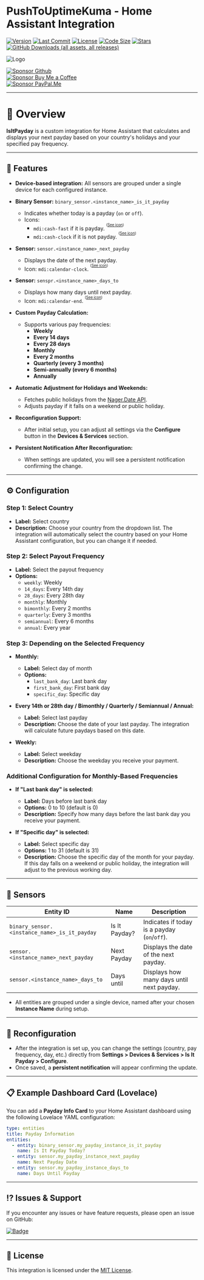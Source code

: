 # PushToUptimeKuma - Home Assistant Integration

[![Version](https://img.shields.io/github/v/release/UnoSite/PushToUptimeKuma?label=version&style=for-the-badge&labelColor=333333&color=cad401)](https://github.com/UnoSite/PushToUptimeKuma/releases/latest)
[![Last Commit](https://img.shields.io/github/last-commit/UnoSite/PushToUptimeKuma?style=for-the-badge&labelColor=333333&color=cad401)](https://github.com/UnoSite/PushToUptimeKuma/commits/main/)
[![License](https://img.shields.io/github/license/UnoSite/PushToUptimeKuma?style=for-the-badge&labelColor=333333&color=cad401)](https://github.com/UnoSite/PushToUptimeKuma/blob/main/LICENSE.md)
[![Code Size](https://img.shields.io/github/languages/code-size/UnoSite/PushToUptimeKuma?style=for-the-badge&labelColor=333333&color=cad401)](#)
[![Stars](https://img.shields.io/github/stars/UnoSite/PushToUptimeKuma?style=for-the-badge&labelColor=333333&color=cad401)](#)
[![GitHub Downloads (all assets, all releases)](https://img.shields.io/github/downloads/UnoSite/PushToUptimeKuma/total?style=for-the-badge&labelColor=333333&color=cad401)](#)

![Logo](https://github.com/UnoSite/PushToUptimeKuma/blob/main/logo.png)

[![Sponsor Github](https://img.shields.io/badge/Sponsor-Github-000?style=for-the-badge&logo=githubsponsors&labelColor=333333&color=cad401&logoColor=EA4AAA)](https://github.com/sponsors/UnoSite)\
[![Sponsor Buy Me a Coffee](https://img.shields.io/badge/Sponsor-Buy%20me%20a%20coffee-000?style=for-the-badge&logo=buymeacoffee&labelColor=333333&color=cad401&logoColor=FFDD00)](https://buymeacoffee.com/UnoSite)\
[![Sponsor PayPal.Me](https://img.shields.io/badge/Sponsor-paypal.me-000?style=for-the-badge&logo=paypal&labelColor=333333&color=cad401&logoColor=002991)](https://paypal.me/UnoSite)

---

# 📌 Overview

**IsItPayday** is a custom integration for Home Assistant that calculates and displays your next payday based on your country's holidays and your specified pay frequency.

---

## 🚀 Features

- **Device-based integration:** All sensors are grouped under a single device for each configured instance.
- **Binary Sensor:** `binary_sensor.<instance_name>_is_it_payday`
  - Indicates whether today is a payday (`on` or `off`).
  - Icons:
    - `mdi:cash-fast` if it is payday. <sup><sup>([See icon](https://pictogrammers.com/library/mdi/icon/cash-fast/))</sup></sup>
    - `mdi:cash-clock` if it is not payday. <sup><sup>([See icon](https://pictogrammers.com/library/mdi/icon/cash-clock/))</sup></sup>

- **Sensor:** `sensor.<instance_name>_next_payday`
  - Displays the date of the next payday.
  - Icon: `mdi:calendar-clock`. <sup><sup>([See icon](https://pictogrammers.com/library/mdi/icon/calendar-clock/))</sup></sup>

- **Sensor:** `senspr.<instance_name>_days_to`
  - Displays how many days until next payday.
  - Icon: `mdi:calendar-end`. <sup><sup>([See icon](https://pictogrammers.com/library/mdi/icon/calendar-end/))</sup></sup>

- **Custom Payday Calculation:**
  - Supports various pay frequencies:
    - **Weekly**
    - **Every 14 days**
    - **Every 28 days**
    - **Monthly**
    - **Every 2 months**
    - **Quarterly (every 3 months)**
    - **Semi-annually (every 6 months)**
    - **Annually**

- **Automatic Adjustment for Holidays and Weekends:**
  - Fetches public holidays from the [Nager.Date API](https://date.nager.at).
  - Adjusts payday if it falls on a weekend or public holiday.

- **Reconfiguration Support:**
  - After initial setup, you can adjust all settings via the **Configure** button in the **Devices & Services** section.

- **Persistent Notification After Reconfiguration:**
  - When settings are updated, you will see a persistent notification confirming the change.

---

## ⚙️ Configuration

### Step 1: Select Country

- **Label:** Select country
- **Description:** Choose your country from the dropdown list. The integration will automatically select the country based on your Home Assistant configuration, but you can change it if needed.

### Step 2: Select Payout Frequency

- **Label:** Select the payout frequency
- **Options:**
  - `weekly`: Weekly
  - `14_days`: Every 14th day
  - `28_days`: Every 28th day
  - `monthly`: Monthly
  - `bimonthly`: Every 2 months
  - `quarterly`: Every 3 months
  - `semiannual`: Every 6 months
  - `annual`: Every year

### Step 3: Depending on the Selected Frequency

- **Monthly:**
  - **Label:** Select day of month
  - **Options:**
    - `last_bank_day`: Last bank day
    - `first_bank_day`: First bank day
    - `specific_day`: Specific day

- **Every 14th or 28th day / Bimonthly / Quarterly / Semiannual / Annual:**
  - **Label:** Select last payday
  - **Description:** Choose the date of your last payday. The integration will calculate future paydays based on this date.

- **Weekly:**
  - **Label:** Select weekday
  - **Description:** Choose the weekday you receive your payment.

### Additional Configuration for Monthly-Based Frequencies

- **If "Last bank day" is selected:**
  - **Label:** Days before last bank day
  - **Options:** 0 to 10 (default is 0)
  - **Description:** Specify how many days before the last bank day you receive your payment.

- **If "Specific day" is selected:**
  - **Label:** Select specific day
  - **Options:** 1 to 31 (default is 31)
  - **Description:** Choose the specific day of the month for your payday. If this day falls on a weekend or public holiday, the integration will adjust to the previous working day.

---

## 📡 Sensors

| Entity ID                                    | Name                 | Description                                  |
|----------------------------------------------|----------------------|----------------------------------------------|
| `binary_sensor.<instance_name>_is_it_payday` | Is It Payday?        | Indicates if today is a payday (`on`/`off`). |
| `sensor.<instance_name>_next_payday`         | Next Payday          | Displays the date of the next payday.        |
| `sensor.<instance_name>_days_to`             | Days until           | Displays how many days until next payday.    |

- All entities are grouped under a single device, named after your chosen **Instance Name** during setup.

---

## 🔧 Reconfiguration

- After the integration is set up, you can change the settings (country, pay frequency, day, etc.) directly from **Settings > Devices & Services > Is It Payday > Configure**.
- Once saved, a **persistent notification** will appear confirming the update.

---

## 📋 Example Dashboard Card (Lovelace)

You can add a **Payday Info Card** to your Home Assistant dashboard using the following Lovelace YAML configuration:

```yaml
type: entities
title: Payday Information
entities:
  - entity: binary_sensor.my_payday_instance_is_it_payday
    name: Is It Payday Today?
  - entity: sensor.my_payday_instance_next_payday
    name: Next Payday Date
  - entity: sensor.my_payday_instance_days_to
    name: Days Until Payday
```

---

## ⁉️ **Issues & Support**
If you encounter any issues or have feature requests, please open an issue on GitHub:

[![ Badge](https://img.shields.io/badge/Report-issues-E00000?style=for-the-badge)](https://github.com/UnoSite/IsItPayday/issues)

---

## 📜 **License**
This integration is licensed under the [MIT License](https://github.com/UnoSite/IsItPayday/blob/main/LICENSE.md).
